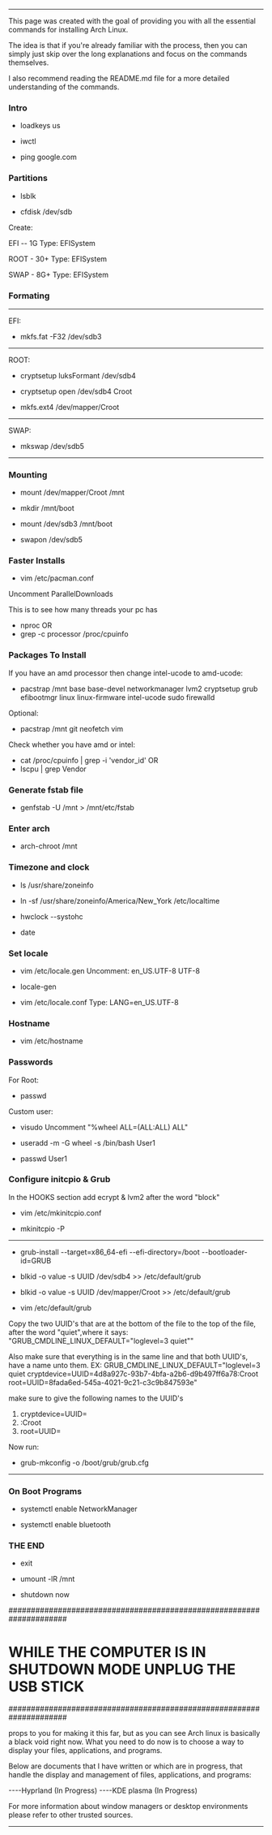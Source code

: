 __________________________________________________________________________________________________________
This page was created 
with the goal of 
providing you with all the 
essential commands for installing Arch Linux.

The idea is that if you're 
already familiar with the process, 
then you can simply just skip over 
the long explanations and focus on the commands themselves.

I also recommend reading the README.md file 
for a more detailed understanding of the commands.

### Intro

- loadkeys us

- iwctl

- ping google.com

### Partitions

- lsblk

- cfdisk /dev/sdb

Create:

EFI -- 1G  Type: EFISystem 

ROOT - 30+ Type: EFISystem 

SWAP - 8G+ Type: EFISystem 
### Formating
---------------------------------
EFI: 
- mkfs.fat -F32 /dev/sdb3
----------------------------------
ROOT: 
- cryptsetup luksFormant /dev/sdb4

- cryptsetup open /dev/sdb4 Croot

- mkfs.ext4 /dev/mapper/Croot
----------------------------------
SWAP: 
- mkswap /dev/sdb5    
---------------------------------
### Mounting

- mount /dev/mapper/Croot /mnt

- mkdir /mnt/boot

- mount /dev/sdb3 /mnt/boot

- swapon /dev/sdb5

### Faster Installs

- vim /etc/pacman.conf

Uncomment ParallelDownloads

This is to see how many threads your pc has
- nproc
OR
- grep -c processor /proc/cpuinfo

### Packages To Install

If you have an amd processor then change intel-ucode to amd-ucode:
- pacstrap /mnt base base-devel networkmanager lvm2 cryptsetup grub efibootmgr linux linux-firmware intel-ucode sudo firewalld
  
Optional:
- pacstrap /mnt git neofetch vim 

Check whether you have amd or intel: 
- cat /proc/cpuinfo | grep -i 'vendor_id'
OR
- lscpu | grep Vendor


### Generate fstab file

- genfstab -U /mnt > /mnt/etc/fstab

### Enter arch

- arch-chroot /mnt

### Timezone and clock

- ls /usr/share/zoneinfo

- ln -sf /usr/share/zoneinfo/America/New_York /etc/localtime

- hwclock --systohc

- date

### Set locale

- vim /etc/locale.gen
Uncomment: 
en_US.UTF-8 UTF-8

- locale-gen

- vim /etc/locale.conf
Type: 
LANG=en_US.UTF-8

### Hostname 

- vim /etc/hostname

### Passwords 

For Root: 
- passwd

Custom user: 
- visudo 
Uncomment "%wheel ALL=(ALL:ALL) ALL"

- useradd -m -G wheel -s /bin/bash User1

- passwd User1

### Configure initcpio & Grub

In the HOOKS section add ecrypt & lvm2 after the word "block"
- vim /etc/mkinitcpio.conf

- mkinitcpio -P 
-----------------------------------------------------------------------------
- grub-install --target=x86_64-efi --efi-directory=/boot --bootloader-id=GRUB

- blkid -o value -s UUID /dev/sdb4 >> /etc/default/grub

- blkid -o value -s UUID /dev/mapper/Croot >> /etc/default/grub

- vim /etc/default/grub

Copy the two UUID's that are at the bottom of the file to the top of the file, 
after the word "quiet",where it says: 
"GRUB_CMDLINE_LINUX_DEFAULT="loglevel=3 quiet""

Also make sure that everything is in the same line and that both UUID's,
have a name unto them. 
EX: 
GRUB_CMDLINE_LINUX_DEFAULT="loglevel=3 quiet cryptdevice=UUID=4d8a927c-93b7-4bfa-a2b6-d9b497ff6a78:Croot root=UUID=8fada6ed-545a-4021-9c21-c3c9b847593e"

make sure to give the following names to the UUID's
1. cryptdevice=UUID=
2. :Croot
3. root=UUID=

Now run: 
- grub-mkconfig -o /boot/grub/grub.cfg
-----------------------------------------------------------------------------

### On Boot Programs

- systemctl enable NetworkManager

- systemctl enable bluetooth

### THE END

- exit

- umount -lR /mnt

- shutdown now

#####################################################################
#    WHILE THE COMPUTER IS IN SHUTDOWN MODE UNPLUG THE USB STICK    #
#####################################################################

props to you for making it this far, but as you can see Arch linux is basically a black void right now. 
What you need to do now is to choose a way to display your files, applications, and programs.

Below are documents that I have written or which are in progress, 
that handle the display and management of files, applications, and programs:

----Hyprland (In Progress)
----KDE plasma (In Progress)

For more information about window managers or desktop environments please refer to other trusted sources.
__________________________________________________________________________________________________________

